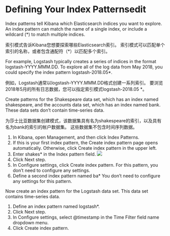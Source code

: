 
# Defining Your Index Patternsedit

Index patterns tell Kibana which Elasticsearch indices you want to explore. An index pattern can match the name of a single index, or include a wildcard (*) to match multiple indices.

索引模式告诉Kibana您想要探索哪些Elasticsearch索引。 索引模式可以匹配单个索引的名称，或者包含通配符（*）以匹配多个索引。

For example, Logstash typically creates a series of indices in the format logstash-YYYY.MMM.DD. To explore all of the log data from May 2018, you could specify the index pattern logstash-2018.05*.

例如，Logstash通常以logstash-YYYY.MMM.DD格式创建一系列索引。 要浏览2018年5月的所有日志数据，您可以指定索引模式logstash-2018.05 *。

Create patterns for the Shakespeare data set, which has an index named shakespeare, and the accounts data set, which has an index named bank. These data sets don’t contain time-series data.

为莎士比亚数据集创建模式，该数据集具有名为shakespeare的索引，以及具有名为bank的索引的帐户数据集。 这些数据集不包含时间序列数据。

1. In Kibana, open Management, and then click Index Patterns.
2. If this is your first index pattern, the Create index pattern page opens automatically. Otherwise, click Create index pattern in the upper left.
3. Enter shakes* in the Index pattern field.
![](https://www.elastic.co/guide/en/kibana/current/images/tutorial-pattern-1.png)
4. Click Next step.  
5. In Configure settings, click Create index pattern. For this pattern, you don’t need to configure any settings.
6. Define a second index pattern named ba* You don’t need to configure any settings for this pattern.

Now create an index pattern for the Logstash data set. This data set contains time-series data.

1. Define an index pattern named logstash*.
2. Click Next step.
3. In Configure settings, select @timestamp in the Time Filter field name dropdown menu.
4. Click Create index pattern.

